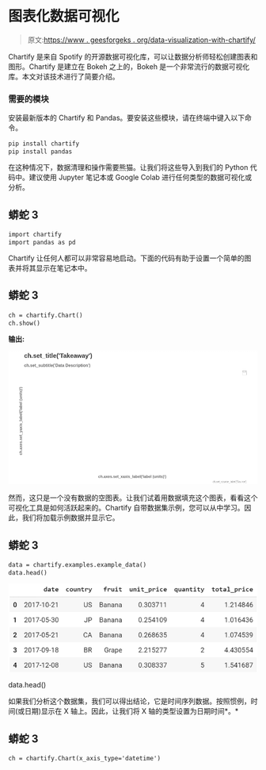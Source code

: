 # 图表化数据可视化

> 原文:[https://www . geesforgeks . org/data-visualization-with-chartify/](https://www.geeksforgeeks.org/data-visualisation-with-chartify/)

Chartify 是来自 Spotify 的开源数据可视化库，可以让数据分析师轻松创建图表和图形。Chartify 是建立在 Bokeh 之上的，Bokeh 是一个非常流行的数据可视化库。本文对该技术进行了简要介绍。

### 需要的模块

安装最新版本的 Chartify 和 Pandas。要安装这些模块，请在终端中键入以下命令。

```
pip install chartify
pip install pandas

```

在这种情况下，数据清理和操作需要熊猫。让我们将这些导入到我们的 Python 代码中。建议使用 Jupyter 笔记本或 Google Colab 进行任何类型的数据可视化或分析。

## 蟒蛇 3

```
import chartify
import pandas as pd
```

Chartify 让任何人都可以非常容易地启动。下面的代码有助于设置一个简单的图表并将其显示在笔记本中。

## 蟒蛇 3

```
ch = chartify.Chart()
ch.show()
```

**输出:**

![](img/5250f818b659bab66e0478241b71d62d.png)

然而，这只是一个没有数据的空图表。让我们试着用数据填充这个图表，看看这个可视化工具是如何活跃起来的。Chartify 自带数据集示例，您可以从中学习。因此，我们将加载示例数据并显示它。

## 蟒蛇 3

```
data = chartify.examples.example_data()
data.head()
```

![](img/e38e829b3226afeed85239e4a3cae5df.png)

data.head()

如果我们分析这个数据集，我们可以得出结论，它是时间序列数据。按照惯例，时间(或日期)显示在 X 轴上。因此，让我们将 X 轴的类型设置为日期时间*。*

## 蟒蛇 3

```
ch = chartify.Chart(x_axis_type='datetime')
```